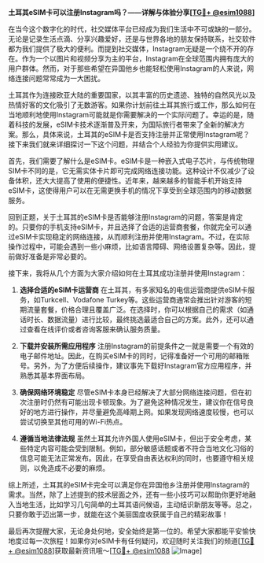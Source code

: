 **土耳其eSIM卡可以注册Instagram吗？——详解与体验分享[[TG💪+ @esim1088](https://t.me/s/esim1088)]**

在当今这个数字化的时代，社交媒体平台已经成为我们生活中不可或缺的一部分。无论是记录生活点滴、分享兴趣爱好，还是与世界各地的朋友保持联系，社交软件都为我们提供了极大的便利。而提到社交媒体，Instagram无疑是一个绕不开的存在。作为一个以图片和视频分享为主的平台，Instagram在全球范围内拥有庞大的用户群体。然而，对于那些希望在异国他乡也能轻松使用Instagram的人来说，网络连接问题常常成为一大困扰。

土耳其作为连接欧亚大陆的重要国家，以其丰富的历史遗迹、独特的自然风光以及热情好客的文化吸引了无数游客。如果你计划前往土耳其旅行或工作，那么如何在当地顺利地使用Instagram可能就是你需要解决的一个实际问题了。幸运的是，随着科技的发展，eSIM卡技术逐渐普及开来，为国际旅行者带来了全新的解决方案。那么，具体来说，土耳其的eSIM卡是否支持注册并正常使用Instagram呢？接下来我们就来详细探讨一下这个问题，并结合个人经验为你提供实用建议。

首先，我们需要了解什么是eSIM卡。eSIM卡是一种嵌入式电子芯片，与传统物理SIM卡不同的是，它无需实体卡片即可完成网络连接功能。这种设计不仅减少了设备体积，还大大提高了使用的便捷性。近年来，越来越多的智能手机开始支持eSIM卡，这使得用户可以在无需更换手机的情况下享受到全球范围内的移动数据服务。

回到正题，关于土耳其的eSIM卡是否能够注册Instagram的问题，答案是肯定的。只要你的手机支持eSIM卡，并且选择了合适的运营商套餐，你就完全可以通过eSIM卡实现稳定的网络连接，从而顺利注册并使用Instagram。不过，在实际操作过程中，可能会遇到一些小麻烦，比如语言障碍、网络设置复杂等。因此，提前做好准备是非常必要的。

接下来，我将从几个方面为大家介绍如何在土耳其成功注册并使用Instagram：

1. **选择合适的eSIM卡运营商**
   在土耳其，有多家知名的电信运营商提供eSIM卡服务，如Turkcell、Vodafone Turkey等。这些运营商通常会推出针对游客的短期流量套餐，价格合理且覆盖广泛。在选择时，你可以根据自己的需求（如通话时长、数据流量）进行比较，最终挑选最适合自己的方案。此外，还可以通过查看在线评价或者咨询客服来确认服务质量。

2. **下载并安装所需应用程序**
   注册Instagram的前提条件之一就是需要一个有效的电子邮件地址。因此，在购买eSIM卡的同时，记得准备好一个可用的邮箱账号。另外，为了方便后续操作，建议事先下载好Instagram官方应用程序，并熟悉其基本界面布局。

3. **确保网络环境稳定**
   尽管eSIM卡本身已经解决了大部分网络连接问题，但在初次注册时仍然有可能出现卡顿现象。为了避免这种情况发生，建议你在信号良好的地方进行操作，并尽量避免高峰期上网。如果发现网络速度较慢，也可以尝试切换至其他可用的Wi-Fi热点。

4. **遵循当地法律法规**
   虽然土耳其允许外国人使用eSIM卡，但出于安全考虑，某些特定内容可能会受到限制。例如，部分敏感话题或者不符合当地文化习俗的信息可能无法正常发布。因此，在享受自由表达权利的同时，也要遵守相关规则，以免造成不必要的麻烦。

综上所述，土耳其的eSIM卡完全可以满足你在异国他乡注册并使用Instagram的需求。当然，除了上述提到的技术层面之外，还有一些小技巧可以帮助你更好地融入当地生活，比如学习几句简单的土耳其语问候语，主动结识新朋友等等。总之，只要你敢于迈出第一步，就能在这个美丽国度收获属于自己的精彩故事！

最后再次提醒大家，无论身处何地，安全始终是第一位的。希望大家都能平安愉快地度过每一次旅程！如果你对eSIM卡有任何疑问，欢迎随时关注我们的频道[[TG💪+ @esim1088](https://t.me/s/esim1088)]获取最新资讯哦～[[TG💪+ @esim1088](https://t.me/s/esim1088) ![Image](https://i.postimg.cc/4NQfJmqS/Snipaste-2025-05-13-00-14-12.png)]